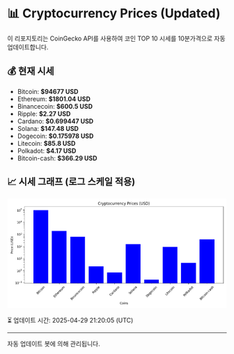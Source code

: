 
# 📊 Cryptocurrency Prices (Updated)

이 리포지토리는 CoinGecko API를 사용하여 코인 TOP 10 시세를 10분가격으로 자동 업데이트합니다.

## 💰 현재 시세
- Bitcoin: **$94677 USD**
- Ethereum: **$1801.04 USD**
- Binancecoin: **$600.5 USD**
- Ripple: **$2.27 USD**
- Cardano: **$0.699447 USD**
- Solana: **$147.48 USD**
- Dogecoin: **$0.175978 USD**
- Litecoin: **$85.8 USD**
- Polkadot: **$4.17 USD**
- Bitcoin-cash: **$366.29 USD**

## 📈 시세 그래프 (로그 스케일 적용)
![Crypto Prices](crypto_prices.png)

⏳ 업데이트 시간: 2025-04-29 21:20:05 (UTC)

---
자동 업데이트 봇에 의해 관리됩니다.
